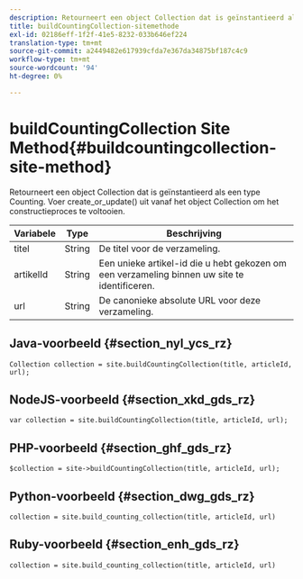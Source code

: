 ```yaml
---
description: Retourneert een object Collection dat is geïnstantieerd als een type Counting. Voer create_or_update() uit vanaf het object Collection om het constructieproces te voltooien.
title: buildCountingCollection-sitemethode
exl-id: 02186eff-1f2f-41e5-8232-033b646ef224
translation-type: tm+mt
source-git-commit: a2449482e617939cfda7e367da34875bf187c4c9
workflow-type: tm+mt
source-wordcount: '94'
ht-degree: 0%

---
```


# buildCountingCollection Site Method{#buildcountingcollection-site-method}

Retourneert een object Collection dat is geïnstantieerd als een type Counting. Voer create_or_update() uit vanaf het object Collection om het constructieproces te voltooien.

| Variabele | Type | Beschrijving |
|--- |--- |--- |
| titel | String | De titel voor de verzameling. |
| artikelId | String | Een unieke artikel-id die u hebt gekozen om een verzameling binnen uw site te identificeren. |
| url | String | De canonieke absolute URL voor deze verzameling. |

## Java-voorbeeld {#section_nyl_ycs_rz}

```
Collection collection = site.buildCountingCollection(title, articleId, url); 
```

## NodeJS-voorbeeld {#section_xkd_gds_rz}

```
var collection = site.buildCountingCollection(title, articleId, url); 
```

## PHP-voorbeeld {#section_ghf_gds_rz}

```
$collection = site->buildCountingCollection(title, articleId, url); 
```

## Python-voorbeeld {#section_dwg_gds_rz}

```
collection = site.build_counting_collection(title, articleId, url) 
```

## Ruby-voorbeeld {#section_enh_gds_rz}

```
collection = site.build_counting_collection(title, articleId, url) 
```
